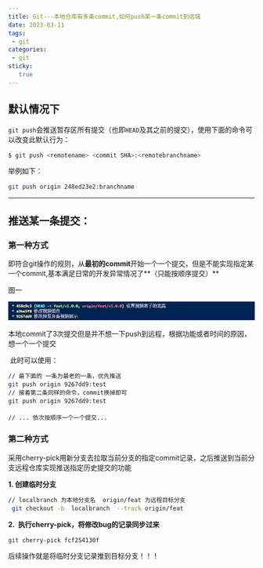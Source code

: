 ```yaml
---
title: Git---本地仓库有多条commit,如何push某一条commit到远端
date: 2023-03-11
tags:
 - git
categories: 
 - git
sticky: 
   true
---
```


默认情况下
-------------------------------------------------------------

`git push`会推送暂存区所有提交（也即`HEAD`及其之前的提交），使用下面的命令可以改变此默认行为：

```sh
$ git push <remotename> <commit SHA>:<remotebranchname>
```

举例如下：

```sh
git push origin 248ed23e2:branchname
```

* * *

推送某一条提交：
-------------

### 第一种方式

即符合git操作的规则，从**最初的commit**开始一个一个提交，但是不能实现指定某一个commit,基本满足日常的开发异常情况了**（只能按顺序提交）**

图一

![](https://raw.githubusercontent.com/shug666/image/main/images/d61420705ce243819ac2b119bb22bb1b.png)

本地commit了3次提交但是并不想一下push到远程，根据功能或者时间的原因，想一个一个提交

 此时可以使用：

```sh
// 最下面的 一条为最老的一条，优先推送
git push origin 9267dd9:test  
// 接着第二条同样的命令，commit换掉即可
git push origin 9267dd9:test

// ... 依次按顺序一个一个提交...
```

### 第二种方式

采用cherry-pick用新分支去拉取当前分支的指定commit记录，之后推送到当前分支远程仓库实现推送指定历史提交的功能

**1. 创建临时分支**

```sh
// localbranch 为本地分支名  origin/feat 为远程目标分支
 git checkout -b  localbranch  --track origin/feat
```

**2.  执行cherry-pick，将修改bug的记录同步过来**

```sh
git cherry-pick fcf254130f
```

后续操作就是将临时分支记录推到目标分支！！！ 
